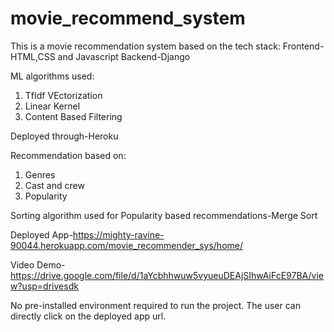 # movie_recommend_system
This is a movie recommendation system based on the tech stack:
Frontend-HTML,CSS and Javascript
Backend-Django

ML algorithms used:
1. TfIdf VEctorization
2. Linear Kernel
3. Content Based Filtering

Deployed through-Heroku

Recommendation based on:
1. Genres
2. Cast and crew
3. Popularity

Sorting algorithm used for Popularity based recommendations-Merge Sort

Deployed App-https://mighty-ravine-90044.herokuapp.com/movie_recommender_sys/home/

Video Demo-https://drive.google.com/file/d/1aYcbhhwuw5vyueuDEAjSIhwAiFcE97BA/view?usp=drivesdk

No pre-installed environment required to run the project. The user can directly click on the deployed app url.
